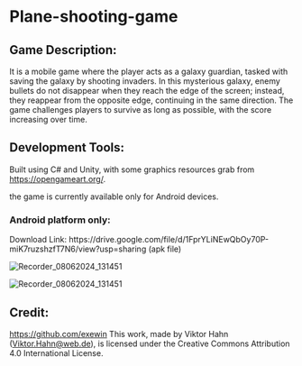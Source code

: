 # Plane-shooting-game

## Game Description:
It is a mobile game where the player acts as a galaxy guardian, tasked with saving the galaxy by shooting invaders. In this mysterious galaxy, enemy bullets do not disappear when they reach the edge of the screen; instead, they reappear from the opposite edge, continuing in the same direction. The game challenges players to survive as long as possible, with the score increasing over time. 

## Development Tools:
Built using C# and Unity, with some graphics resources grab from https://opengameart.org/.



the game is currently available only for Android devices.


<h3>Android platform only:</h3>
Download Link: https://drive.google.com/file/d/1FprYLiNEwQbOy70P-miK7ruzshzfT7N6/view?usp=sharing (apk file)

![Recorder_08062024_131451](https://github.com/Locus-Wong/Plane-shooting-game/assets/125144955/b14209dc-2d09-4f40-9972-d0b5746aaf13)


![Recorder_08062024_131451](https://github.com/Locus-Wong/Plane-shooting-game/assets/125144955/87d213a3-0b7a-4049-aad4-8d9b3935ff1a)

## Credit:
https://github.com/exewin 
This work, made by Viktor Hahn (Viktor.Hahn@web.de), is licensed under the Creative Commons Attribution 4.0 International License.


